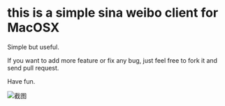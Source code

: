 # this is a simple sina weibo client for MacOSX

Simple but useful.

If you want to add more feature or fix any bug, just feel free to fork it and send pull request.

Have fun.

![截图](http://219.157.112.197/iRadio_vote.asp?VoTeid=182)
